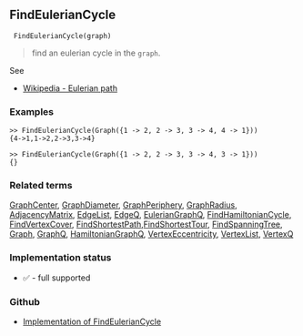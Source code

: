 ## FindEulerianCycle

```
 FindEulerianCycle(graph)
```

> find an eulerian cycle in the `graph`.
 
See
* [Wikipedia - Eulerian path](https://en.wikipedia.org/wiki/Eulerian_path)


### Examples

```
>> FindEulerianCycle(Graph({1 -> 2, 2 -> 3, 3 -> 4, 4 -> 1}))
{4->1,1->2,2->3,3->4}

>> FindEulerianCycle(Graph({1 -> 2, 2 -> 3, 3 -> 4, 3 -> 1}))
{}
```

### Related terms 
[GraphCenter](GraphCenter.md), [GraphDiameter](GraphDiameter.md), [GraphPeriphery](GraphPeriphery.md), [GraphRadius](GraphRadius.md), [AdjacencyMatrix](AdjacencyMatrix.md), [EdgeList](EdgeList.md),
[EdgeQ](EdgeQ.md), [EulerianGraphQ](EulerianGraphQ.md), [FindHamiltonianCycle](FindHamiltonianCycle.md), [FindVertexCover](FindVertexCover.md), [FindShortestPath](FindShortestPath.md),[FindShortestTour](FindShortestTour.md), [FindSpanningTree](FindSpanningTree.md), [Graph](Graph.md), [GraphQ](GraphQ.md), [HamiltonianGraphQ](HamiltonianGraphQ.md), 
[VertexEccentricity](VertexEccentricity.md), [VertexList](VertexList.md), [VertexQ](VertexQ.md) 






### Implementation status

* &#x2705; - full supported

### Github

* [Implementation of FindEulerianCycle](https://github.com/axkr/symja_android_library/blob/master/symja_android_library/matheclipse-core/src/main/java/org/matheclipse/core/builtin/GraphFunctions.java#L1579) 
